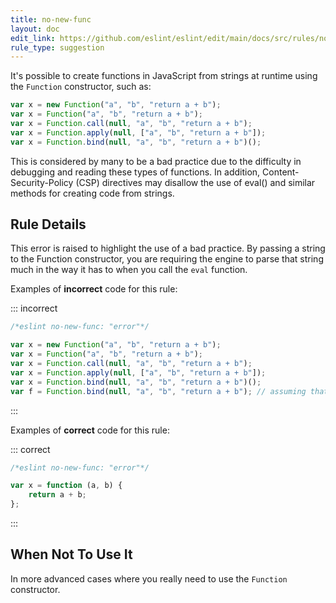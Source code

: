 ```yaml
---
title: no-new-func
layout: doc
edit_link: https://github.com/eslint/eslint/edit/main/docs/src/rules/no-new-func.md
rule_type: suggestion
---
```



It's possible to create functions in JavaScript from strings at runtime using the `Function` constructor, such as:

```js
var x = new Function("a", "b", "return a + b");
var x = Function("a", "b", "return a + b");
var x = Function.call(null, "a", "b", "return a + b");
var x = Function.apply(null, ["a", "b", "return a + b"]);
var x = Function.bind(null, "a", "b", "return a + b")();
```

This is considered by many to be a bad practice due to the difficulty in debugging and reading these types of functions. In addition, Content-Security-Policy (CSP) directives may disallow the use of eval() and similar methods for creating code from strings.

## Rule Details

This error is raised to highlight the use of a bad practice. By passing a string to the Function constructor, you are requiring the engine to parse that string much in the way it has to when you call the `eval` function.

Examples of **incorrect** code for this rule:

::: incorrect

```js
/*eslint no-new-func: "error"*/

var x = new Function("a", "b", "return a + b");
var x = Function("a", "b", "return a + b");
var x = Function.call(null, "a", "b", "return a + b");
var x = Function.apply(null, ["a", "b", "return a + b"]);
var x = Function.bind(null, "a", "b", "return a + b")();
var f = Function.bind(null, "a", "b", "return a + b"); // assuming that the result of Function.bind(...) will be eventually called.
```

:::

Examples of **correct** code for this rule:

::: correct

```js
/*eslint no-new-func: "error"*/

var x = function (a, b) {
    return a + b;
};
```

:::

## When Not To Use It

In more advanced cases where you really need to use the `Function` constructor.
